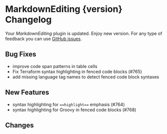 # MarkdownEditing {version} Changelog

Your _MarkdownEditing_ plugin is updated. Enjoy new version. For any type of
feedback you can use [GitHub issues][issues].

## Bug Fixes

* improve code span patterns in table cells
* Fix Terraform syntax highlighting in fenced code blocks (#765)
* add missing language tag names to detect fenced code block syntaxes

## New Features

* syntax highlighting for `==highlight==` emphasis (#764)
* syntax highlighting for Groovy in fenced code blocks (#768)

## Changes

[issues]: https://github.com/SublimeText-Markdown/MarkdownEditing/issues
